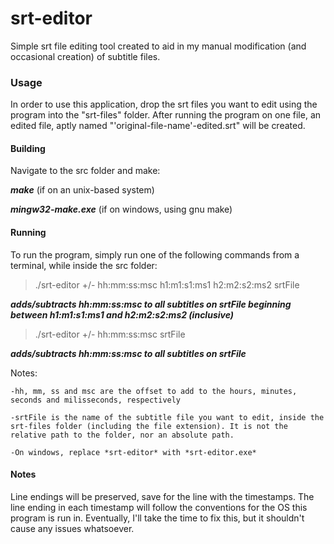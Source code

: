 # srt-editor


Simple srt file editing tool created to aid in my manual modification (and occasional creation) of subtitle files.


### Usage
In order to use this application, drop the srt files you want to edit using the program into the "srt-files" folder.
After running the program on one file, an edited file, aptly named "'original-file-name'-edited.srt" will be created.

#### Building
Navigate to the src folder and make:

***make*** (if on an unix-based system)

***mingw32-make.exe*** (if on windows, using gnu make)

#### Running
To run the program, simply run one of the following commands from a terminal, while inside the src folder:

>./srt-editor +/- hh:mm:ss:msc h1:m1:s1:ms1 h2:m2:s2:ms2 srtFile

***adds/subtracts hh:mm:ss:msc to all subtitles on srtFile beginning between h1:m1:s1:ms1 and h2:m2:s2:ms2 (inclusive)***

>./srt-editor +/- hh:mm:ss:msc srtFile

***adds/subtracts hh:mm:ss:msc to all subtitles on srtFile***

Notes:

    -hh, mm, ss and msc are the offset to add to the hours, minutes, seconds and milisseconds, respectively

    -srtFile is the name of the subtitle file you want to edit, inside the srt-files folder (including the file extension). It is not the relative path to the folder, nor an absolute path.

    -On windows, replace *srt-editor* with *srt-editor.exe*


#### Notes
Line endings will be preserved, save for the line with the timestamps. The line ending in each timestamp will follow the conventions for the OS this program is run in.
Eventually, I'll take the time to fix this, but it shouldn't cause any issues whatsoever.